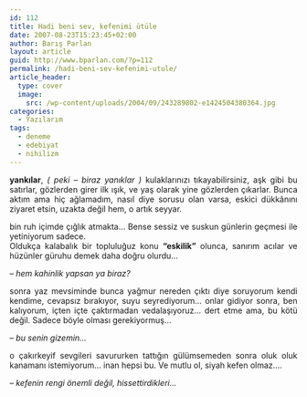 ```yaml
---
id: 112
title: Hadi beni sev, kefenimi ütüle
date: 2007-08-23T15:23:45+02:00
author: Barış Parlan
layout: article
guid: http://www.bparlan.com/?p=112
permalink: /hadi-beni-sev-kefenimi-utule/
article_header:
  type: cover
  image:
    src: /wp-content/uploads/2004/09/243289802-e1424504380364.jpg
categories:
  - Yazılarım
tags:
  - deneme
  - edebiyat
  - nihilizm
---
```


<p style="text-align: justify;">
  <strong>yankılar</strong>, <em>( peki &#8211; biraz yanıklar )</em> kulaklarınızı tıkayabilirsiniz, aşk gibi bu satırlar, gözlerden girer ilk ışık, ve yaş olarak yine gözlerden çıkarlar. Bunca aktım ama hiç ağlamadım, nasıl diye sorusu olan varsa, eskici dükkânını ziyaret etsin, uzakta değil hem, o artık seyyar.
</p>

<p style="text-align: justify;">
  bin ruh içimde çığlık atmakta&#8230; Bense sessiz ve suskun günlerin geçmesi ile yetiniyorum sadece.<br /> Oldukça kalabalık bir topluluğuz konu <strong>&#8220;eskilik&#8221;</strong> olunca, sanırım acılar ve hüzünler güruhu demek daha doğru olurdu&#8230;
</p>

<p style="text-align: justify;">
  <em>&#8211; hem kahinlik yapsan ya biraz?</em>
</p>

<p style="text-align: justify;">
  sonra yaz mevsiminde bunca yağmur nereden çıktı diye soruyorum kendi kendime, cevapsız bırakıyor, suyu seyrediyorum&#8230; onlar gidiyor sonra, ben kalıyorum, içten içte çaktırmadan vedalaşıyoruz&#8230; dert etme ama, bu kötü değil. Sadece böyle olması gerekiyormuş&#8230;
</p>

<p style="text-align: justify;">
  <em>&#8211; bu senin gizemin&#8230;</em>
</p>

<p style="text-align: justify;">
  o çakırkeyif sevgileri savururken tattığın gülümsemeden sonra oluk oluk kanamanı istemiyorum&#8230; inan hepsi bu. Ve mutlu ol, siyah kefen olmaz&#8230;.
</p>

<p style="text-align: justify;">
  <em>&#8211; kefenin rengi önemli değil, hissettirdikleri&#8230;</em>
</p>
